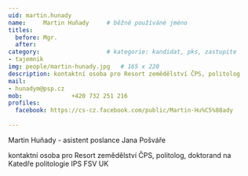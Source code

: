```yaml
---
uid: martin.hunady
name:     Martin Huňady 	# běžně používáné jméno
titles:
  before: Mgr. 
  after:
category:                 	# kategorie: kandidat, pks, zastupite
- tajemnik
img: people/martin-hunady.jpg   # 165 x 220
description: kontaktní osoba pro Resort zemědělství ČPS, politolog         	# kratký popis, max 160 znaků
mail:
- hunadym@psp.cz
mob:			  +420 732 251 216
profiles:
  facebook: https://cs-cz.facebook.com/public/Martin-Hu%C5%88ady
 
---
```


Martin Huňady - asistent poslance Jana Pošváře

kontaktní osoba pro Resort zemědělství ČPS, politolog,  doktorand na Katedře politologie IPS FSV UK

